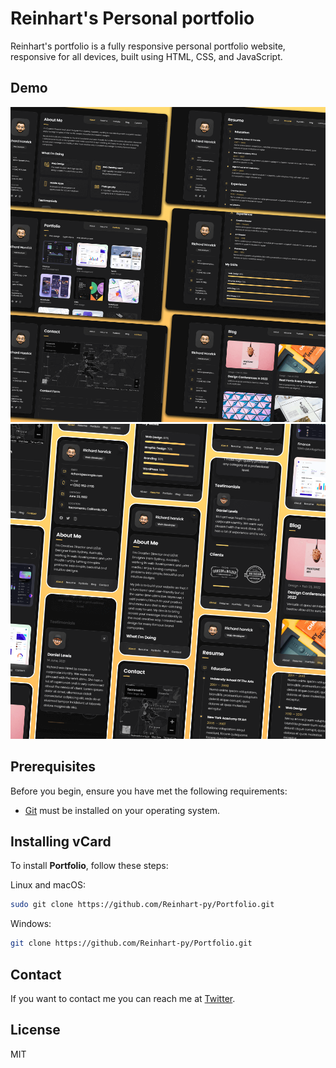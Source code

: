# Reinhart's  Personal portfolio


Reinhart's portfolio is a fully responsive personal portfolio website, responsive for all devices, built using HTML, CSS, and JavaScript.

## Demo

![vCard Desktop Demo](./website-demo-image/desktop.png "Desktop Demo")
![vCard Mobile Demo](./website-demo-image/mobile.png "Mobile Demo")

## Prerequisites

Before you begin, ensure you have met the following requirements:

* [Git](https://git-scm.com/downloads "Download Git") must be installed on your operating system.

## Installing vCard

To install **Portfolio**, follow these steps:

Linux and macOS:

```bash
sudo git clone https://github.com/Reinhart-py/Portfolio.git
```

Windows:

```bash
git clone https://github.com/Reinhart-py/Portfolio.git
```

## Contact

If you want to contact me you can reach me at [Twitter]().

## License

MIT
